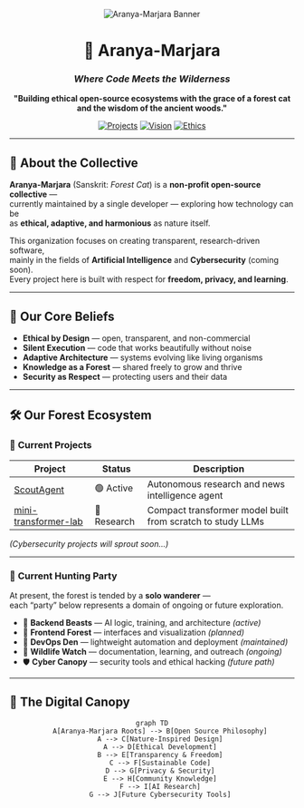 <div align="center">

![Aranya-Marjara Banner](https://via.placeholder.com/1280x640/0f172a/5D8F5A?text=Aranya-Marjara)
<!-- Replace this placeholder with your real banner -->

# 🐾 Aranya-Marjara

### *Where Code Meets the Wilderness*

**"Building ethical open-source ecosystems with the grace of a forest cat and the wisdom of the ancient woods."**

[![Projects](https://img.shields.io/badge/🌿-Our_Projects-5D8F5A)](#-our-forest-ecosystem)
[![Vision](https://img.shields.io/badge/🌌-Our_Vision-5D8F5A)](#-about-the-collective)
[![Ethics](https://img.shields.io/badge/🕊️-Ethical_&_Free-5D8F5A)](#-our-core-beliefs)

</div>

---

## 🌳 About the Collective

**Aranya-Marjara** (Sanskrit: *Forest Cat*) is a **non-profit open-source collective** —  
currently maintained by a single developer — exploring how technology can be  
as **ethical, adaptive, and harmonious** as nature itself.

This organization focuses on creating transparent, research-driven software,  
mainly in the fields of **Artificial Intelligence** and **Cybersecurity** (coming soon).  
Every project here is built with respect for **freedom, privacy, and learning**.

---

## 🏹 Our Core Beliefs

- **Ethical by Design** — open, transparent, and non-commercial  
- **Silent Execution** — code that works beautifully without noise  
- **Adaptive Architecture** — systems evolving like living organisms  
- **Knowledge as a Forest** — shared freely to grow and thrive  
- **Security as Respect** — protecting users and their data  

---

## 🛠️ Our Forest Ecosystem

### 🌟 **Current Projects**

| Project | Status | Description |
|----------|---------|-------------|
| [ScoutAgent](https://github.com/Aranya-Marjara/ScoutAgent) | 🟢 Active | Autonomous research and news intelligence agent |
| [mini-transformer-lab](https://github.com/Aranya-Marjara/mini-transformer-lab) | 🧠 Research | Compact transformer model built from scratch to study LLMs |

*(Cybersecurity projects will sprout soon...)*

---

### 🎯 **Current Hunting Party**

At present, the forest is tended by a **solo wanderer** —  
each “party” below represents a domain of ongoing or future exploration.

- 🦁 **Backend Beasts** — AI logic, training, and architecture *(active)*  
- 🐾 **Frontend Forest** — interfaces and visualization *(planned)*  
- 🐍 **DevOps Den** — lightweight automation and deployment *(maintained)*  
- 🦉 **Wildlife Watch** — documentation, learning, and outreach *(ongoing)*  
- 🛡️ **Cyber Canopy** — security tools and ethical hacking *(future path)*  

---

## 📜 The Digital Canopy

<div align="center">

```mermaid
graph TD
    A[Aranya-Marjara Roots] --> B[Open Source Philosophy]
    A --> C[Nature-Inspired Design]
    A --> D[Ethical Development]
    B --> E[Transparency & Freedom]
    C --> F[Sustainable Code]
    D --> G[Privacy & Security]
    E --> H[Community Knowledge]
    F --> I[AI Research]
    G --> J[Future Cybersecurity Tools]
